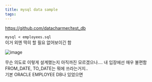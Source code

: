 ```yaml
---
title: mysql data sample
tags:
---
```


https://github.com/datacharmer/test_db  

```mysql < employees.sql```   
이거 외엔 딱히 할 필요 없어보이긴 함

![image](https://user-images.githubusercontent.com/18513953/33320411-7fb7b6ce-d485-11e7-858b-420c8d45b795.png)

무슨 의도로 이렇게 설계했는지 아직까진 모르겠으나.... 내 입장에선 매우 불편함  
FROM_DATE, TO_DATE는 뭐에 쓰라는거지..  
기본 ORACLE EMPLOYEE DB나 있었으면
